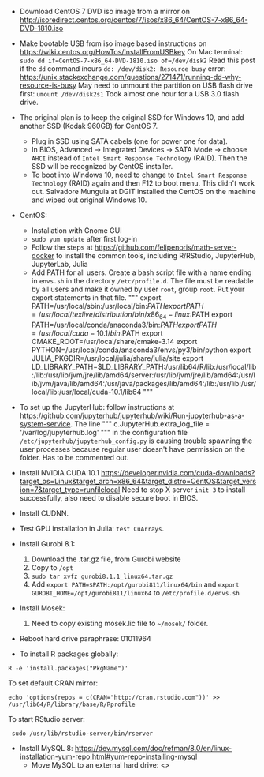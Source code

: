 - Download CentOS 7 DVD iso image from a mirror on 
http://isoredirect.centos.org/centos/7/isos/x86_64/CentOS-7-x86_64-DVD-1810.iso

- Make bootable USB from iso image based instructions on
<https://wiki.centos.org/HowTos/InstallFromUSBkey>
On Mac terminal:
`sudo dd if=CentOS-7-x86_64-DVD-1810.iso of=/dev/disk2`
Read this post if the `dd` command incurs `dd: /dev/disk2: Resource busy` error:
https://unix.stackexchange.com/questions/271471/running-dd-why-resource-is-busy
May need to unmount the partition on USB flash drive first:
`umount /dev/disk2s1`
Took almost one hour for a USB 3.0 flash drive.

- The original plan is to keep the original SSD for Windows 10, and add another SSD (Kodak 960GB) for CentOS 7. 
    - Plug in SSD using SATA cabels (one for power one for data). 
    - In BIOS, Advanced -> Integrated Devices -> SATA Mode -> choose `AHCI` instead of `Intel Smart Response Technology` (RAID). Then the SSD will be recognized by CentOS installer.
    - To boot into Windows 10, need to change to `Intel Smart Response Technology` (RAID) again and then F12 to boot menu.
This didn't work out. Salvadore Munguia at DGIT installed the CentOS on the machine and wiped out original Windows 10.

- CentOS:
    - Installation with Gnome GUI
    - `sudo yum update` after first log-in
    - Follow the steps at <https://github.com/felipenoris/math-server-docker> to install the common tools, including R/RStudio, JupyterHub, JupyterLab, Julia
    - Add PATH for all users. Create a bash script file with a name ending in `envs.sh` in the directory `/etc/profile.d`. The file must be readable by all users and make it owned by user `root`, group `root`. Put your export statements in that file.
"""
export PATH=/usr/local/sbin:/usr/local/bin:$PATH
export PATH=/usr/local/texlive/distribution/bin/x86_64-linux:$PATH
export PATH=/usr/local/conda/anaconda3/bin:$PATH
export PATH=/usr/local/cuda-10.1/bin:$PATH
export CMAKE_ROOT=/usr/local/share/cmake-3.14
export PYTHON=/usr/local/conda/anaconda3/envs/py3/bin/python
export JULIA_PKGDIR=/usr/local/julia/share/julia/site
export LD_LIBRARY_PATH=$LD_LIBRARY_PATH:/usr/lib64/R/lib:/usr/local/lib:/lib:/usr/lib/jvm/jre/lib/amd64/server:/usr/lib/jvm/jre/lib/amd64:/usr/lib/jvm/java/lib/amd64:/usr/java/packages/lib/amd64:/lib:/usr/lib:/usr/local/lib:/usr/local/cuda-10.1/lib64
"""    

- To set up the JupyterHub: follow instructions at <https://github.com/jupyterhub/jupyterhub/wiki/Run-jupyterhub-as-a-system-service>. The line 
"""
c.JupyterHub.extra_log_file = '/var/log/jupyterhub.log'
"""
in the configuration file `/etc/jupyterhub/jupyterhub_config.py` is causing trouble spawning the user processes because regular user doesn't have permission on the folder. Has to be commented out.

- Install NVIDIA CUDA 10.1 <https://developer.nvidia.com/cuda-downloads?target_os=Linux&target_arch=x86_64&target_distro=CentOS&target_version=7&target_type=runfilelocal>
Need to stop X server `init 3` to install successfully, also need to disable secure boot in BIOS.

- Install CUDNN.

- Test GPU installation in Julia: `test CuArrays`.

- Install Gurobi 8.1: 
    1. Download the .tar.gz file, from Gurobi website
    2. Copy to `/opt`
    3. `sudo tar xvfz gurobi8.1.1_linux64.tar.gz`
    4. Add `export PATH=$PATH:/opt/gurobi811/linux64/bin` and `export GUROBI_HOME=/opt/gurobi811/linux64` to `/etc/profile.d/envs.sh`

- Install Mosek:
    1. Need to copy existing mosek.lic file to `~/mosek/` folder.

- Reboot hard drive paraphrase: 01011964

- To install R packages globally:  
```
R -e 'install.packages("PkgName")'
```
To set default CRAN mirror:   
```
echo 'options(repos = c(CRAN="http://cran.rstudio.com"))' >> /usr/lib64/R/library/base/R/Rprofile
```
To start RStudio server:
```
 sudo /usr/lib/rstudio-server/bin/rserver
 ```

- Install MySQL 8: <https://dev.mysql.com/doc/refman/8.0/en/linux-installation-yum-repo.html#yum-repo-installing-mysql>
    - Move MySQL to an external hard drive: <>

